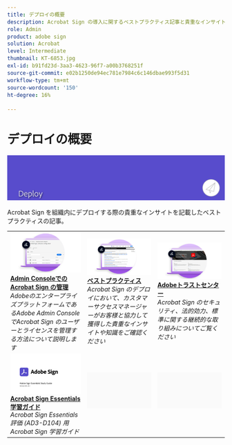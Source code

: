 ```yaml
---
title: デプロイの概要
description: Acrobat Sign の導入に関するベストプラクティス記事と貴重なインサイト
role: Admin
product: adobe sign
solution: Acrobat
level: Intermediate
thumbnail: KT-6853.jpg
exl-id: b91fd23d-3aa3-4623-96f7-a00b3768251f
source-git-commit: e02b1250de94ec781e7984c6c146dbae993f5d31
workflow-type: tm+mt
source-wordcount: '150'
ht-degree: 16%

---
```


# デプロイの概要

![Sign デプロイイメージ](assets/Hero-Deploy.png)

Acrobat Sign を組織内にデプロイする際の貴重なインサイトを記載したベストプラクティスの記事。

<table style="table-layout:fixed">
<tr>
  <td>
    <a href="https://helpx.adobe.com/enterprise/using/adobe-sign-for-enterprise.html" target="_blank">
      <img alt="Admin Console" src="assets/Deploy_Admin.png" />
    </a>
    <div>
    <a href="https://helpx.adobe.com/enterprise/using/adobe-sign-for-enterprise.html" target="_blank"><strong>Admin ConsoleでのAcrobat Sign の管理</strong></a>
    </div>
    <em>AdobeのエンタープライズプラットフォームであるAdobe Admin ConsoleでAcrobat Sign のユーザーとライセンスを管理する方法について説明します</em>
    <br>
  </td>
  <td>
    <a href="https://helpx.adobe.com/jp/sign/using/adobe-sign-training-best-practice.html" target="_blank">
      <img alt="ベストプラクティス" src="assets/Deploy_BP.png" />
    </a>
    <div>
    <a href="https://helpx.adobe.com/sign/using/adobe-sign-training-best-practice.html" target="_blank"><strong>ベストプラクティス</strong></a>
    </div>
    <em>Acrobat Sign のデプロイにおいて、カスタマーサクセスマネージャーがお客様と協力して獲得した貴重なインサイトや知識をご確認ください</em>
    <br>
  </td>  
  <td>
    <a href="https://www.adobe.com/trust/document-cloud-security.html" target="_blank">
      <img alt="Adobeトラストセンター" src="assets/Deploy_Trust.png" />
    </a>
    <div>
    <a href="https://www.adobe.com/trust/document-cloud-security.html" target="_blank"><strong>Adobeトラストセンター</strong></a>
    </div>
    <em>Acrobat Sign のセキュリティ、法的効力、標準に関する継続的な取り組みについてご覧ください</em>
    <br>
  </td>
</tr>
<tr>
  <td>
    <a href="assets/SignStudyGuide.pdf">
      <img alt="Acrobat Sign Essentials 学習ガイド" src="assets/SignStudyGuide.png" />
    </a>
    <div>
    <a href="assets/SignStudyGuide.pdf"><strong>Acrobat Sign Essentials 学習ガイド</strong></a>
    </div>
    <em>Acrobat Sign Essentials 評価 (AD3-D104) 用Acrobat Sign 学習ガイド</em>
    <br>
  </td>
  <td>
    <img alt="スペーサー" src="assets/Grayspacer.png" />
    <div>
    <br>
  </td>
  <td>
    <img alt="スペーサー" src="assets/Grayspacer.png" />
    <div>
    <br>
  </td>
</tr>
</table>
